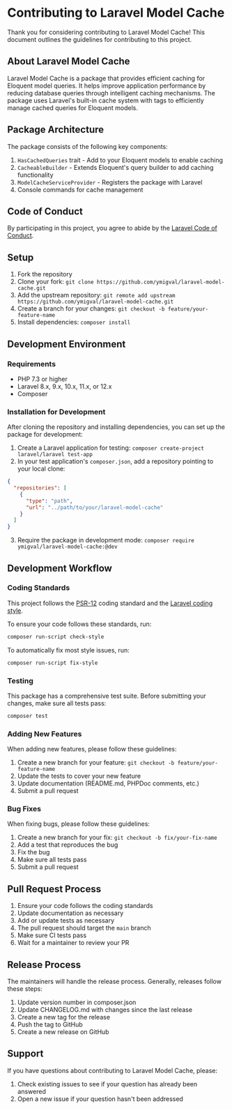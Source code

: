 # Contributing to Laravel Model Cache

Thank you for considering contributing to Laravel Model Cache! This document outlines the guidelines for contributing to
this project.

## About Laravel Model Cache

Laravel Model Cache is a package that provides efficient caching for Eloquent model queries. It helps improve
application performance by reducing database queries through intelligent caching mechanisms. The package uses Laravel's
built-in cache system with tags to efficiently manage cached queries for Eloquent models.

## Package Architecture

The package consists of the following key components:

1. `HasCachedQueries` trait - Add to your Eloquent models to enable caching
2. `CacheableBuilder` - Extends Eloquent's query builder to add caching functionality
3. `ModelCacheServiceProvider` - Registers the package with Laravel
4. Console commands for cache management

## Code of Conduct

By participating in this project, you agree to abide by
the [Laravel Code of Conduct](https://laravel.com/docs/contributions#code-of-conduct).

## Setup

1. Fork the repository
2. Clone your fork: `git clone https://github.com/ymigval/laravel-model-cache.git`
3. Add the upstream repository: `git remote add upstream https://github.com/ymigval/laravel-model-cache.git`
4. Create a branch for your changes: `git checkout -b feature/your-feature-name`
5. Install dependencies: `composer install`

## Development Environment

### Requirements

- PHP 7.3 or higher
- Laravel 8.x, 9.x, 10.x, 11.x, or 12.x
- Composer

### Installation for Development

After cloning the repository and installing dependencies, you can set up the package for development:

1. Create a Laravel application for testing: `composer create-project laravel/laravel test-app`
2. In your test application's `composer.json`, add a repository pointing to your local clone:

```json
{
  "repositories": [
    {
      "type": "path",
      "url": "../path/to/your/laravel-model-cache"
    }
  ]
}
```

3. Require the package in development mode: `composer require ymigval/laravel-model-cache:@dev`

## Development Workflow

### Coding Standards

This project follows the [PSR-12](https://www.php-fig.org/psr/psr-12/) coding standard and
the [Laravel coding style](https://laravel.com/docs/contributions#coding-style).

To ensure your code follows these standards, run:

```bash
composer run-script check-style
```

To automatically fix most style issues, run:

``` bash
composer run-script fix-style
```

### Testing

This package has a comprehensive test suite. Before submitting your changes, make sure all tests pass:

``` bash
composer test
```

### Adding New Features

When adding new features, please follow these guidelines:

1. Create a new branch for your feature: `git checkout -b feature/your-feature-name`
2. Update the tests to cover your new feature
3. Update documentation (README.md, PHPDoc comments, etc.)
4. Submit a pull request

### Bug Fixes

When fixing bugs, please follow these guidelines:

1. Create a new branch for your fix: `git checkout -b fix/your-fix-name`
2. Add a test that reproduces the bug
3. Fix the bug
4. Make sure all tests pass
5. Submit a pull request

## Pull Request Process

1. Ensure your code follows the coding standards
2. Update documentation as necessary
3. Add or update tests as necessary
4. The pull request should target the `main` branch
5. Make sure CI tests pass
6. Wait for a maintainer to review your PR

## Release Process

The maintainers will handle the release process. Generally, releases follow these steps:

1. Update version number in composer.json
2. Update CHANGELOG.md with changes since the last release
3. Create a new tag for the release
4. Push the tag to GitHub
5. Create a new release on GitHub

## Support

If you have questions about contributing to Laravel Model Cache, please:

1. Check existing issues to see if your question has already been answered
2. Open a new issue if your question hasn't been addressed
